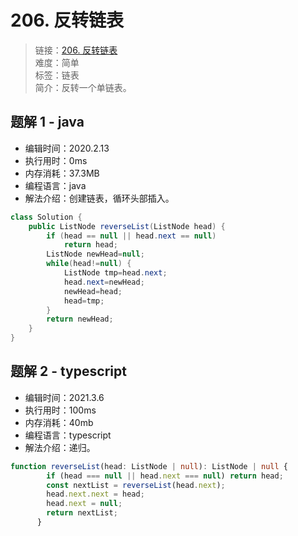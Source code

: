 # 206. 反转链表

> 链接：[206. 反转链表](https://leetcode-cn.com/problems/reverse-linked-list/)  
> 难度：简单  
> 标签：链表  
> 简介：反转一个单链表。

## 题解 1 - java

- 编辑时间：2020.2.13
- 执行用时：0ms
- 内存消耗：37.3MB
- 编程语言：java
- 解法介绍：创建链表，循环头部插入。

```java
class Solution {
    public ListNode reverseList(ListNode head) {
        if (head == null || head.next == null)
			return head;
		ListNode newHead=null;
		while(head!=null) {
			ListNode tmp=head.next;
			head.next=newHead;
			newHead=head;
			head=tmp;
		}
		return newHead;
    }
}
```
## 题解 2 - typescript
- 编辑时间：2021.3.6
- 执行用时：100ms
- 内存消耗：40mb
- 编程语言：typescript
- 解法介绍：递归。
```typescript
function reverseList(head: ListNode | null): ListNode | null {
        if (head === null || head.next === null) return head;
        const nextList = reverseList(head.next);
        head.next.next = head;
        head.next = null;
        return nextList;
      }
```
